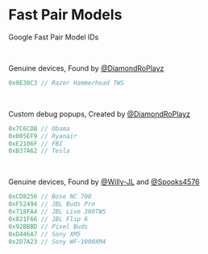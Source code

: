 # Fast Pair Models
Google Fast Pair Model IDs

<br>

Genuine devices, Found by [@DiamondRoPlayz](https://github.com/DiamondRoPlayz)
```js
0x0E30C3 // Razer Hammerhead TWS
```

<br>

Custom debug popups, Created by [@DiamondRoPlayz](https://github.com/DiamondRoPlayz)
```js
0x7C6CDB // Obama
0x005EF9 // Ryanair
0xE2106F // FBI
0xB37A62 // Tesla
```

<br>

Genuine devices, Found by [@Willy-JL](https://github.com/Willy-JL) and [@Spooks4576](https://github.com/Spooks4576)
```js
0xCD8256 // Bose NC 700
0xF52494 // JBL Buds Pro
0x718FA4 // JBL Live 300TWS
0x821F66 // JBL Flip 6
0x92BBBD // Pixel Buds
0xD446A7 // Sony XM5
0x2D7A23 // Sony WF-1000XM4
```
